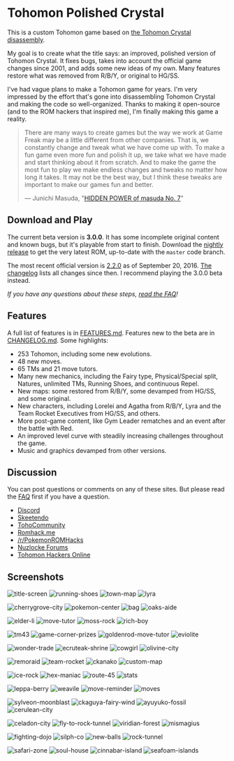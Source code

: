 # Tohomon Polished Crystal

This is a custom Tohomon game based on [the Tohomon Crystal disassembly](https://github.com/pret/pokecrystal).

My goal is to create what the title says: an improved, polished version of Tohomon Crystal. It fixes bugs, takes into account the official game changes since 2001, and adds some new ideas of my own. Many features restore what was removed from R/B/Y, or original to HG/SS.

I've had vague plans to make a Tohomon game for years. I'm very impressed by the effort that's gone into disassembling Tohomon Crystal and making the code so well-organized. Thanks to making it open-source (and to the ROM hackers that inspired me), I'm finally making this game a reality.

> There are many ways to create games but the way we work at Game Freak may be a little different from other companies. That is, we constantly change and tweak what we have come up with. To make a fun game even more fun and polish it up, we take what we have made and start thinking about it from scratch. And to make the game the most fun to play we make endless changes and tweaks no matter how long it takes. It may not be the best way, but I think these tweaks are important to make our games fun and better.
>
> — Junichi Masuda, "[HIDDEN POWER of masuda No. 7](https://www.gamefreak.co.jp/blog/dir_english/?p=21)"


## Download and Play

The current beta version is **3.0.0**. It has some incomplete original content and known bugs, but it's playable from start to finish. Download the [nightly release](https://github.com/Rangi42/polishedcrystal/releases/tag/v3.0.0-beta) to get the very latest ROM, up-to-date with the `master` code branch.

The most recent official version is [2.2.0](https://github.com/Rangi42/polishedcrystal/releases/tag/v2.2.0) as of September 20, 2016. [The changelog](CHANGELOG.md) lists all changes since then. I recommend playing the 3.0.0 beta instead.

*If you have any questions about these steps, [read the FAQ](FAQ.md)!*


## Features

A full list of features is in [FEATURES.md](FEATURES.md). Features new to the beta are in [CHANGELOG.md](CHANGELOG.md). Some highlights:

* 253 Tohomon, including some new evolutions.
* 48 new moves.
* 65 TMs and 21 move tutors.
* Many new mechanics, including the Fairy type, Physical/Special split, Natures, unlimited TMs, Running Shoes, and continuous Repel.
* New maps: some restored from R/B/Y, some devamped from HG/SS, and some original.
* New characters, including Lorelei and Agatha from R/B/Y, Lyra and the Team Rocket Executives from HG/SS, and others.
* More post-game content, like Gym Leader rematches and an event after the battle with Red.
* An improved level curve with steadily increasing challenges throughout the game.
* Music and graphics devamped from other versions.


## Discussion

You can post questions or comments on any of these sites. But please read the [FAQ](FAQ.md) first if you have a question.

* [Discord](https://discord.gg/ZK5pqK8)
* [Skeetendo](https://hax.iimarckus.org/topic/6874/)
* [TohoCommunity](http://www.pokecommunity.com/showthread.php?t=373172)
* [Romhack.me](http://www.romhack.me/polishedcrystal/wall/)
* [/r/PokemonROMHacks](https://www.reddit.com/r/PokemonROMhacks/comments/51kbcn/pok%C3%A9mon_polished_crystal_200/)
* [Nuzlocke Forums](http://s7.zetaboards.com/Nuzlocke_Forum/topic/11003710/)
* [Tohomon Hackers Online](http://www.pokemonhackersonline.com/showthread.php?t=15811)


## Screenshots

![title-screen](screenshots/title-screen.png)
![running-shoes](screenshots/running-shoes.png)
![town-map](screenshots/town-map.png)
![lyra](screenshots/lyra.png)
  
![cherrygrove-city](screenshots/cherrygrove-city.png)
![pokemon-center](screenshots/pokemon-center.png)
![bag](screenshots/bag.png)
![oaks-aide](screenshots/oaks-aide.png)
  
![elder-li](screenshots/elder-li.png)
![move-tutor](screenshots/move-tutor.png)
![moss-rock](screenshots/moss-rock.png)
![rich-boy](screenshots/rich-boy.png)
  
![tm43](screenshots/tm43.png)
![game-corner-prizes](screenshots/game-corner-prizes.png)
![goldenrod-move-tutor](screenshots/goldenrod-move-tutor.png)
![eviolite](screenshots/eviolite.png)
  
![wonder-trade](screenshots/wonder-trade.png)
![ecruteak-shrine](screenshots/ecruteak-shrine.png)
![cowgirl](screenshots/cowgirl.png)
![olivine-city](screenshots/olivine-city.png)
  
![remoraid](screenshots/remoraid.png)
![team-rocket](screenshots/team-rocket.png)
![ckanako](screenshots/ckanako.png)
![custom-map](screenshots/custom-map.png)
  
![ice-rock](screenshots/ice-rock.png)
![hex-maniac](screenshots/hex-maniac.png)
![route-45](screenshots/route-45.png)
![stats](screenshots/stats.png)

![leppa-berry](screenshots/leppa-berry.png)
![weavile](screenshots/weavile.png)
![move-reminder](screenshots/move-reminder.png)
![moves](screenshots/moves.png)
  
![sylveon-moonblast](screenshots/sylveon-moonblast.png)
![ckaguya-fairy-wind](screenshots/ckaguya-fairy-wind.png)
![ayuyuko-fossil](screenshots/ayuyuko-fossil.png)
![cerulean-city](screenshots/cerulean-city.png)
  
![celadon-city](screenshots/celadon-city.png)
![fly-to-rock-tunnel](screenshots/fly-to-rock-tunnel.png)
![viridian-forest](screenshots/viridian-forest.png)
![mismagius](screenshots/mismagius.png)
  
![fighting-dojo](screenshots/fighting-dojo.png)
![silph-co](screenshots/silph-co.png)
![new-balls](screenshots/new-balls.png)
![rock-tunnel](screenshots/rock-tunnel.png)
  
![safari-zone](screenshots/safari-zone.png)
![soul-house](screenshots/soul-house.png)
![cinnabar-island](screenshots/cinnabar-island.png)
![seafoam-islands](screenshots/seafoam-islands.png)
